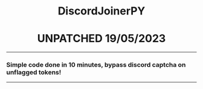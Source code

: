
<h1 align="center"> DiscordJoinerPY </h1>

<h1 align="center">UNPATCHED 19/05/2023</h1>

---

### Simple code done in 10 minutes, bypass discord captcha on unflagged tokens!

---
